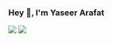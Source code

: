 ### Hey 👋, I'm Yaseer Arafat
[![](https://vistr.dev/badge?repo=emonarafat.emonarafat&corners=square)](https://github.com/emonarafat/vistr.dev)
[![](https://img.shields.io/badge/-Nick%20Chapsas-blue?style=flat-square&logo=Linkedin&logoColor=white&link=https://www.linkedin.com/in/yaseerarafat/)](https://www.linkedin.com/in/yaseerarafat/)
